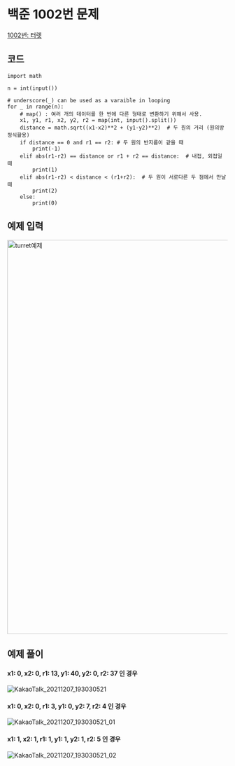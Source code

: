 # 백준 1002번 문제

[1002번: 터렛](https://www.acmicpc.net/problem/1002)

## 코드

```
import math

n = int(input())

# underscore(_) can be used as a varaible in looping
for _ in range(n):
    # map() : 여러 개의 데이터를 한 번에 다른 형태로 변환하기 위해서 사용.
    x1, y1, r1, x2, y2, r2 = map(int, input().split())
    distance = math.sqrt((x1-x2)**2 + (y1-y2)**2)  # 두 원의 거리 (원의방정식활용)
    if distance == 0 and r1 == r2: # 두 원의 반지름이 같을 때
        print(-1)
    elif abs(r1-r2) == distance or r1 + r2 == distance:  # 내접, 외접일 때
        print(1)
    elif abs(r1-r2) < distance < (r1+r2):  # 두 원이 서로다른 두 점에서 만날 때
        print(2)
    else:
        print(0) 
```

## 예제 입력
<img width="900" alt="turret예제" src="https://user-images.githubusercontent.com/59908525/145014725-aee4c831-2cfb-4a4a-ae16-46f45f58801b.PNG">

## 예제 풀이

#### x1: 0, x2: 0, r1: 13, y1: 40, y2: 0, r2: 37 인 경우
![KakaoTalk_20211207_193030521](https://user-images.githubusercontent.com/59908525/145014551-ad2ea01e-9288-4d85-827d-2b01aa8117f2.jpg)

#### x1: 0, x2: 0, r1: 3, y1: 0, y2: 7, r2: 4 인 경우
![KakaoTalk_20211207_193030521_01](https://user-images.githubusercontent.com/59908525/145014557-c6815c24-912c-413e-8804-b9644668c5a7.jpg)

#### x1: 1, x2: 1, r1: 1, y1: 1, y2: 1, r2: 5 인 경우
![KakaoTalk_20211207_193030521_02](https://user-images.githubusercontent.com/59908525/145014567-952f9773-0e56-4a62-baf7-e79d1232c2a3.jpg)
